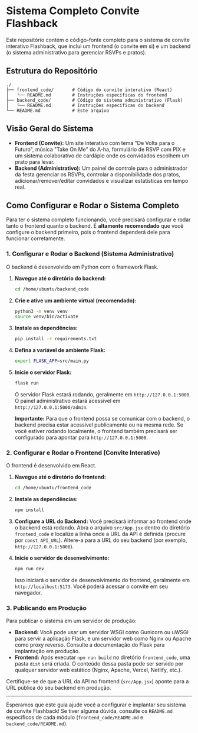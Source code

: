 # Sistema Completo Convite Flashback

Este repositório contém o código-fonte completo para o sistema de convite interativo Flashback, que inclui um frontend (o convite em si) e um backend (o sistema administrativo para gerenciar RSVPs e pratos).

## Estrutura do Repositório

```
./
├── frontend_code/       # Código do convite interativo (React)
│   └── README.md        # Instruções específicas do frontend
├── backend_code/        # Código do sistema administrativo (Flask)
│   └── README.md        # Instruções específicas do backend
└── README.md            # Este arquivo
```

## Visão Geral do Sistema

-   **Frontend (Convite):** Um site interativo com tema "De Volta para o Futuro", música "Take On Me" do A-ha, formulário de RSVP com PIX e um sistema colaborativo de cardápio onde os convidados escolhem um prato para levar.
-   **Backend (Administrativo):** Um painel de controle para o administrador da festa gerenciar os RSVPs, controlar a disponibilidade dos pratos, adicionar/remover/editar convidados e visualizar estatísticas em tempo real.

## Como Configurar e Rodar o Sistema Completo

Para ter o sistema completo funcionando, você precisará configurar e rodar tanto o frontend quanto o backend. É **altamente recomendado** que você configure o backend primeiro, pois o frontend dependerá dele para funcionar corretamente.

### 1. Configurar e Rodar o Backend (Sistema Administrativo)

O backend é desenvolvido em Python com o framework Flask.

1.  **Navegue até o diretório do backend:**
    ```bash
    cd /home/ubuntu/backend_code
    ```

2.  **Crie e ative um ambiente virtual (recomendado):**
    ```bash
    python3 -m venv venv
    source venv/bin/activate
    ```

3.  **Instale as dependências:**
    ```bash
    pip install -r requirements.txt
    ```

4.  **Defina a variável de ambiente Flask:**
    ```bash
    export FLASK_APP=src/main.py
    ```

5.  **Inicie o servidor Flask:**
    ```bash
    flask run
    ```

    O servidor Flask estará rodando, geralmente em `http://127.0.0.1:5000`. O painel administrativo estará acessível em `http://127.0.0.1:5000/admin`.

    **Importante:** Para que o frontend possa se comunicar com o backend, o backend precisa estar acessível publicamente ou na mesma rede. Se você estiver rodando localmente, o frontend também precisará ser configurado para apontar para `http://127.0.0.1:5000`.

### 2. Configurar e Rodar o Frontend (Convite Interativo)

O frontend é desenvolvido em React.

1.  **Navegue até o diretório do frontend:**
    ```bash
    cd /home/ubuntu/frontend_code
    ```

2.  **Instale as dependências:**
    ```bash
    npm install
    ```

3.  **Configure a URL do Backend:**
    Você precisará informar ao frontend onde o backend está rodando. Abra o arquivo `src/App.jsx` dentro do diretório `frontend_code` e localize a linha onde a URL da API é definida (procure por `const API_URL`). Altere-a para a URL do seu backend (por exemplo, `http://127.0.0.1:5000`).

4.  **Inicie o servidor de desenvolvimento:**
    ```bash
    npm run dev
    ```

    Isso iniciará o servidor de desenvolvimento do frontend, geralmente em `http://localhost:5173`. Você poderá acessar o convite em seu navegador.

### 3. Publicando em Produção

Para publicar o sistema em um servidor de produção:

-   **Backend:** Você pode usar um servidor WSGI como Gunicorn ou uWSGI para servir a aplicação Flask, e um servidor web como Nginx ou Apache como proxy reverso. Consulte a documentação do Flask para implantação em produção.
-   **Frontend:** Após executar `npm run build` no diretório `frontend_code`, uma pasta `dist` será criada. O conteúdo dessa pasta pode ser servido por qualquer servidor web estático (Nginx, Apache, Vercel, Netlify, etc.).

Certifique-se de que a URL da API no frontend (`src/App.jsx`) aponte para a URL pública do seu backend em produção.

---

Esperamos que este guia ajude você a configurar e implantar seu sistema de convite Flashback! Se tiver alguma dúvida, consulte os `README.md` específicos de cada módulo (`frontend_code/README.md` e `backend_code/README.md`).


